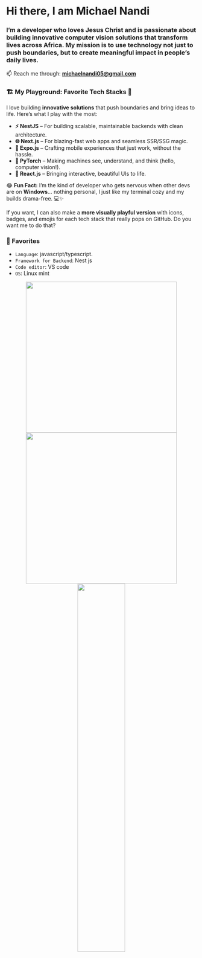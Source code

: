 # Hi there, I am Michael Nandi

### I’m a developer who loves Jesus Christ and is passionate about building innovative computer vision solutions that transform lives across Africa. My mission is to use technology not just to push boundaries, but to create meaningful impact in people’s daily lives.


📫 Reach me through: **michaelnandi05@gmail.com**


### 🏗️ My Playground: Favorite Tech Stacks 🚀

I love building **innovative solutions** that push boundaries and bring ideas to life. Here’s what I play with the most:

* **⚡ NestJS** – For building scalable, maintainable backends with clean architecture.
* **🌐 Next.js** – For blazing-fast web apps and seamless SSR/SSG magic.
* **📱 Expo.js** – Crafting mobile experiences that just work, without the hassle.
* **🧠 PyTorch** – Making machines see, understand, and think (hello, computer vision!).
* **🎨 React.js** – Bringing interactive, beautiful UIs to life.

😂 **Fun Fact:** I’m the kind of developer who gets nervous when other devs are on **Windows**… nothing personal, I just like my terminal cozy and my builds drama-free. 💻✨

If you want, I can also make a **more visually playful version** with icons, badges, and emojis for each tech stack that really pops on GitHub. Do you want me to do that?


### 💞 Favorites

- `Language`: javascript/typescript.
- `Framework for Backend`: Nest js
- `Code editor`: VS code
- `OS`: Linux mint


<p align = "center">
  <img src = "https://github-readme-stats.vercel.app/api?username=mikenandi&show_icons=true&theme=bear" width = 400>
  <img src = "https://github-readme-streak-stats.herokuapp.com?user=mikenandi&theme=dark&hide_border=true" width = 400>
  <img height="50%" width="auto" src ="https://github-readme-stats.vercel.app/api/top-langs/?username=mikenandi&layout=compact&hide_border=true&theme=darcula&bg_color=00000000&langs_count=6&hide=jupyter%20notebook,tex,css,php">
</p>
